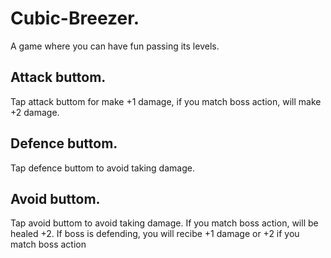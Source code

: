 # Cubic-Breezer.

A game where you can have fun passing its levels.

## Attack buttom.

Tap attack buttom for make +1 damage, if you match boss action, will make +2 damage.

## Defence buttom.

Tap defence buttom to avoid taking damage.

## Avoid buttom.

Tap avoid buttom to avoid taking damage.
If you match boss action, will be healed +2.
If boss is defending, you will recibe +1 damage or +2 if you match boss action